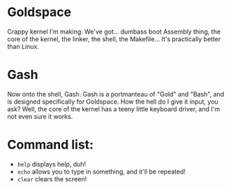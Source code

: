 # Goldspace
Crappy kernel I'm making. We've got... dumbass boot Assembly thing, the core of the kernel, the linker, the shell, the Makefile... 
It's practically better than Linux.
# Gash
Now onto the shell, Gash. Gash is a portmanteau of "Gold" and "Bash", and is designed specifically for Goldspace. How the hell do I give it input, you ask? Well, the core of the kernel has a teeny little keyboard driver, and I'm not even sure it works.
# Command list:
* `help` displays help, duh!
* `echo` allows you to type in something, and it'll be repeated!
* `clear` clears the screen!
